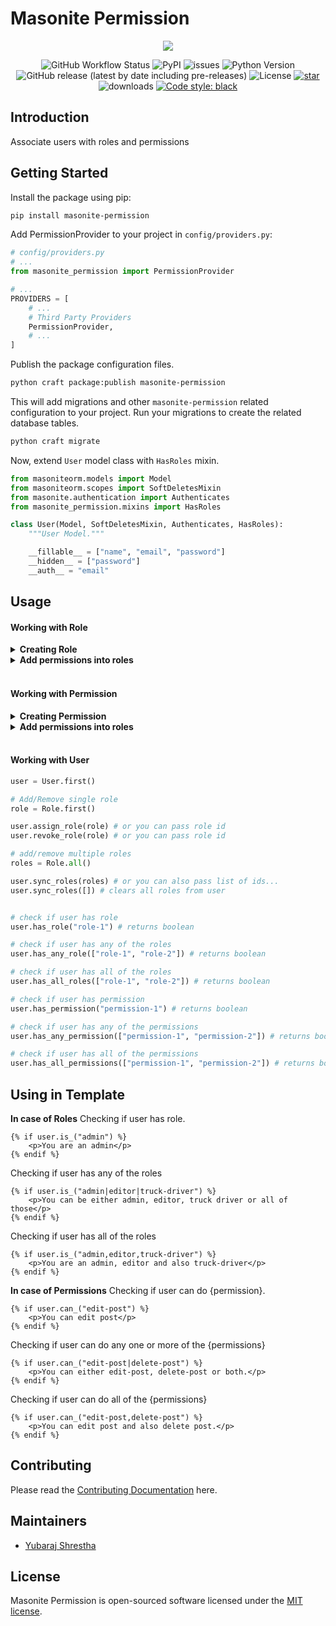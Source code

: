 # Masonite Permission

<p align="center">
    <img src="https://banners.beyondco.de/Masonite Permission.png?theme=light&packageManager=pip+install&packageName=masonite-permission&pattern=topography&style=style_1&description=Associate users with roles and permissions&md=1&showWatermark=1&fontSize=100px&images=https%3A%2F%2Fgblobscdn.gitbook.com%2Fspaces%2F-L9uc-9XAlqhXkBwrLMA%2Favatar.png">
</p>

<p align="center">
  
  <img alt="GitHub Workflow Status" src="https://github.com/yubarajshrestha/masonite-permission/actions/workflows/pythonapp.yml/badge.svg">

  <img alt="PyPI" src="https://img.shields.io/pypi/v/masonite-permission">
  <img alt="issues" src="https://img.shields.io/github/issues/yubarajshrestha/masonite-permission">
  <img src="https://img.shields.io/badge/python-3.7+-blue.svg" alt="Python Version">
  <img alt="GitHub release (latest by date including pre-releases)" src="https://img.shields.io/github/v/release/yubarajshrestha/masonite-permission">
  <img alt="License" src="https://img.shields.io/github/license/yubarajshrestha/masonite-permission">
  <a href="https://github.com/yubarajshrestha/masonite-permission/stargazers"><img alt="star" src="https://img.shields.io/github/stars/yubarajshrestha/masonite-permission" /></a>
  <img alt="downloads" src="https://img.shields.io/pypi/dm/masonite-permission?style=flat" />
  <a href="https://github.com/psf/black"><img alt="Code style: black" src="https://img.shields.io/badge/code%20style-black-000000.svg"></a>
</p>

## Introduction

Associate users with roles and permissions

## Getting Started

Install the package using pip:

```bash
pip install masonite-permission
```

Add PermissionProvider to your project in `config/providers.py`:

```python
# config/providers.py
# ...
from masonite_permission import PermissionProvider

# ...
PROVIDERS = [
    # ...
    # Third Party Providers
    PermissionProvider,
    # ...
]
```

Publish the package configuration files.

```bash
python craft package:publish masonite-permission
```

This will add migrations and other `masonite-permission` related configuration to your project. Run your migrations to create the related database tables.

```bash
python craft migrate
```

Now, extend `User` model class with `HasRoles` mixin.

```python
from masoniteorm.models import Model
from masoniteorm.scopes import SoftDeletesMixin
from masonite.authentication import Authenticates
from masonite_permission.mixins import HasRoles

class User(Model, SoftDeletesMixin, Authenticates, HasRoles):
    """User Model."""

    __fillable__ = ["name", "email", "password"]
    __hidden__ = ["password"]
    __auth__ = "email"
```

## Usage

#### Working with Role

<details>
<summary style="font-weight: bolder">Creating Role</summary>

```python

""" Creating Role
    Arguments:
        name: The name of the role
        slug: The slug of the role, must be unique
"""
from masonite_permission.models import Role

role = Role.create({
    "name": "Admin",
    "slug": "admin"
})

```

</details>

<details>
<summary style="font-weight: bolder">Add permissions into roles</summary>

```python
""" Add permissions into roles
    Available Methods:
        1. sync_permissions: Syncs the permissions with the role
            arguments: Takes a list of permission ids or permission collection
        2. attach_permission: Adds a permission to a role
            arguments: Takes permission model object or permission id
        3. detach_permission: Removes a permission from the role
            arguments: Takes permission model object or permission id
"""
```

```python
""" Syncing permissions with role, adds provided permissions and removes all other permissions
    Arguments:
        permissions: Takes a list of permission ids or permission collection
"""
permission_collection = Permission.all()
permission_ids = [1, 2, 3, 4, ...]

role.sync_permissions(permission_collection)
# or
role.sync_permissions(permission_ids)
# or
role.sync_permissions([]) # clears all permissions from role
```

```python
""" Attach permission, this will add new permission into role if already not added
    Arguments:
        permission: Takes permission model object or permission id
"""
permission = Permission.first()

role.attach_permission(permission)
# or
role.attach_permission(1)
```

```python
""" Detach permission, this will remove permission from role if already added
    Arguments:
        permission: Takes permission model object or permission id
"""
permission = Permission.first()

role.detach_permission(permission)
# or
role.detach_permission(1)
```

</details>

<br/>

#### Working with Permission

<details>
<summary style="font-weight: bolder">Creating Permission</summary>

```python
""" Creating Permission
    Arguments:
        name: The name of the permission
        slug: The slug of the permission, must be unique
"""
from masonite_permission.models import Permission
permission = Permission.create({
  "name": "Create Post",
  "slug": "create-post" # must be unique
})
```

</details>

<details>
<summary style="font-weight: bold;">Add permissions into roles</summary>

```python
""" Add permissions into roles
    Available Methods:
        1. sync_roles: Syncs the roles with the permission
            arguments: Takes a list of role ids or role collection
        2. attach_role: Adds a permission to a role
            arguments: Takes role model object or role id
        3. detach_role: Removes a permission from a role
            arguments: Takes role model object or role id
"""
```

```python
""" Syncing permissions with role, adds provided roles and removes all other roles
    Arguments:
        roles: Takes a list of role ids or role collection
"""
role_collection = Role.all()
role_ids = [1, 2, 3, 4, ...]

permission.sync_roles(role_collection)
# or
permission.sync_roles(role_ids)
# or
permission.sync_roles([]) # clears all role from permission
```

```python
""" Attach role, this will add new permission into role if already not added
    Arguments:
        role: Takes role model object or role id
"""
role = Role.first()

permission.attach_role(role)
# or
permission.attach_role(1)
```

```python
""" Detach role, this will remove permission from role if already added
    Arguments:
        role: Takes role model object or role id
"""
role = Role.first()

permission.detach_role(role)
# or
permission.detach_role(1)
```

</details>
<br/>

#### Working with User

```python
user = User.first()
```

```python
# Add/Remove single role
role = Role.first()

user.assign_role(role) # or you can pass role id
user.revoke_role(role) # or you can pass role id
```

```python
# add/remove multiple roles
roles = Role.all()

user.sync_roles(roles) # or you can also pass list of ids...
user.sync_roles([]) # clears all roles from user
```

```python

# check if user has role
user.has_role("role-1") # returns boolean

# check if user has any of the roles
user.has_any_role(["role-1", "role-2"]) # returns boolean

# check if user has all of the roles
user.has_all_roles(["role-1", "role-2"]) # returns boolean

# check if user has permission
user.has_permission("permission-1") # returns boolean

# check if user has any of the permissions
user.has_any_permission(["permission-1", "permission-2"]) # returns boolean

# check if user has all of the permissions
user.has_all_permissions(["permission-1", "permission-2"]) # returns boolean

```

## Using in Template

**In case of Roles**
Checking if user has role.

```jinja2
{% if user.is_("admin") %}
    <p>You are an admin</p>
{% endif %}
```

Checking if user has any of the roles

```jinja2
{% if user.is_("admin|editor|truck-driver") %}
    <p>You can be either admin, editor, truck driver or all of those</p>
{% endif %}
```

Checking if user has all of the roles

```jinja2
{% if user.is_("admin,editor,truck-driver") %}
    <p>You are an admin, editor and also truck-driver</p>
{% endif %}
```

**In case of Permissions**
Checking if user can do {permission}.

```jinja2
{% if user.can_("edit-post") %}
    <p>You can edit post</p>
{% endif %}
```

Checking if user can do any one or more of the {permissions}

```jinja2
{% if user.can_("edit-post|delete-post") %}
    <p>You can either edit-post, delete-post or both.</p>
{% endif %}
```

Checking if user can do all of the {permissions}

```jinja2
{% if user.can_("edit-post,delete-post") %}
    <p>You can edit post and also delete post.</p>
{% endif %}
```

## Contributing

Please read the [Contributing Documentation](CONTRIBUTING.md) here.

## Maintainers

- [Yubaraj Shrestha](https://www.github.com/yubarajshrestha)

## License

Masonite Permission is open-sourced software licensed under the [MIT license](LICENSE).

```

```
